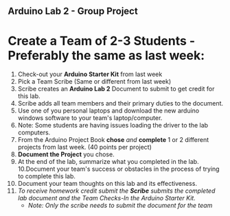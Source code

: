 ## Arduino Lab 2 - Group Project

# Create a Team of 2-3 Students - Preferably the same as last week:

1. Check-out your **Arduino Starter Kit** from last week
2. Pick a Team Scribe (Same or different from last week)
3. Scribe creates an **Arduino Lab 2** Document to submit to get credit for this lab.
4. Scribe adds all team members and their primary duties to the document. 
5. Use one of you personal laptops and download the new arduino windows software to your team's laptop/computer.
6. Note:  Some students are having issues loading the driver to the lab computers.
7. From the Arduino Project Book **chose** *and* **complete** 1 or 2 different projects from last week.  (40 points per project)
8. **Document the Project** you chose.
9. At the end of the lab, summarize what you completed in the lab.
10.Document your team's success or obstacles in the process of trying to complete this lab.
11. Document your team thoughts on this lab and its effectiveness.
12. *To receive homework credit submit the **Scribe** submits the completed lab document and the Team Checks-In the Arduino Starter Kit.*
    * *Note:  Only the scribe needs to submit the document for the team*
